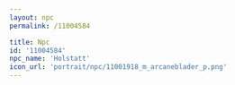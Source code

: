 ```yaml
---
layout: npc
permalink: /11004584

title: Npc
id: '11004584'
npc_name: 'Holstatt'
icon_url: 'portrait/npc/11001918_m_arcaneblader_p.png'
---
```

